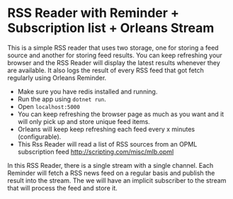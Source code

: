 # RSS Reader with Reminder + Subscription list + Orleans Stream

This is a simple RSS reader that uses two storage, one for storing a feed source and another for storing feed results. You can keep refreshing your browser and the RSS Reader will display the latest results whenever they are available. It also logs the result of every RSS feed that got fetch regularly using Orleans Reminder.

- Make sure you have redis installed and running.
- Run the app using `dotnet run`.
- Open `localhost:5000`
- You can keep refreshing the browser page as much as you want and it will only pick up and store unique feed items.
- Orleans will keep keep refreshing each feed every x minutes (configurable). 
- This Rss Reader will read a list of RSS sources from an OPML subscription feed http://scripting.com/misc/mlb.opml

In this RSS Reader, there is a single stream with a single channel. Each Reminder will fetch a RSS news feed on a regular basis and publish the result into the stream.
The we will have an implicit subscriber to the stream that will process the feed and store it.